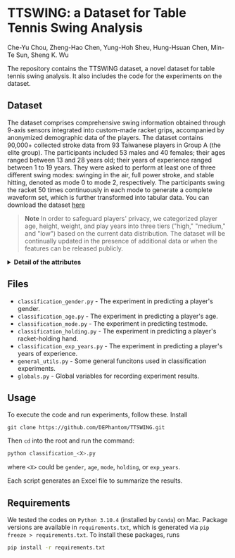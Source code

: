 # TTSWING: a Dataset for Table Tennis Swing Analysis

Che-Yu Chou, Zheng-Hao Chen, Yung-Hoh Sheu, Hung-Hsuan Chen, Min-Te Sun, Sheng K. Wu

The repository contains the TTSWING dataset, a novel dataset for table tennis swing analysis. It also includes the code for the experiments on the dataset.

## Dataset
The dataset comprises comprehensive swing information obtained through 9-axis sensors integrated into custom-made racket grips, accompanied by anonymized demographic data of the players. The dataset contains 90,000+ collected stroke data from 93 Taiwanese players in Group A (the elite group). The participants included 53 males and 40 females; their ages ranged between 13 and 28 years old; their years of experience ranged between 1 to 19 years. They were asked to perform at least one of three different swing modes: swinging in the air, full power stroke, and stable hitting, denoted as mode 0 to mode 2, respectively. The participants swing the racket 50 times continuously in each mode to generate a complete waveform set, which is further transformed into tabular data. You can download the dataset [here](https://github.com/DEPhantom/DART_project/tree/main/Code/dataset)

> **Note**
> In order to safeguard players' privacy, we categorized player age, height, weight, and play years into three tiers ("high," "medium," and "low") based on the current data distribution. The dataset will be continually updated in the presence of additional data or when the features can be released publicly.

<details>
  <summary><b>Detail of the attributes</b></summary>
  
  | Field              | Description |
  |--------------------|-------------|
  | id                 | An unique ID to identify players |
  | date               | The data collected date|
  | testmode           | Three testing modes: swing in the air, full power stroke, and stable hitting, with values 0, 1, and 2 |
  | teststage          | This value is only useful when testmode is 1. The values 1 to 3 represent three different ball speeds served by the serving machine |
  | fileindex          | The round that the player performs the swing |
  | count              | The count of swings in this round |
  | ax_mean            | The mean of x-axis acceleration |
  | ay_mean            | The mean of y-axis acceleration |
  | az_mean            | The mean of z-axis acceleration |
  | gx_mean            | The mean of x-axis angular velocity |
  | gy_mean            | The mean of y-axis angular velocity |
  | gz_mean            | The mean of z-axis angular velocity |
  | ax_var             | The variance of x-axis acceleration |
  | ay_var             | The variance of y-axis acceleration |
  | az_var             | The variance of z-axis acceleration |
  | gx_var             | The variance of x-axis angular velocity |
  | gy_var             | The variance of y-axis angular velocity |
  | gz_var             | The variance of z-axis angular velocity |
  | ax_rms             | The root mean square of x-axis acceleration |
  | ay_rms             | The root mean square of y-axis acceleration |
  | az_rms             | The root mean square of z-axis acceleration |
  | gx_rms             | The root mean square of x-axis angular velocity |
  | gy_rms             | The root mean square of y-axis angular velocity |
  | gz_rms             | The root mean square of z-axis angular velocity |
  | a_max              | The maximum value of the square root of the acceleration per swing |
  | a_mean             | The mean of the square root of acceleration per swing |
  | a_min              | The minimum value of the square root of acceleration per swing |
  | g_max              | The maximum value of the square root of the angular velocity in each swing |
  | g_mean             | The mean of the square root of the angular velocity in each swing |
  | g_min              | The minimum value of the square root of the angular velocity in each swing |
  | a_fft              | The Fourier transform of the acceleration |
  | g_fft              | The Fourier transform of the angular velocity |
  | a_psdx             | The power spectral density of the acceleration |
  | g_psdx             | The power spectral density of the angular velocity |
  | a_kurt             | The kurtosis of the acceleration |
  | g_kurt             | The kurtosis of the angular velocity |
  | a_skewn            | The skewness of the acceleration |
  | g_skewn            | The skewness of the angular velocity |
  | a_entropy          | The spectral entropy of the acceleration |
  | g_entropy          | The spectral entropy of the angular velocity |
  | gender             | The gender of the player: 1 for males and 0 for females. |
  | age                | The age of the player |
  | play years         | Number of years players have played ball games |
  | height             | The height of the player |
  | weight             | The weight of the player |
  | handedness         | Player’s dominant hand: 1 for the right hand; 0 for the left hand |
  | hold racket handed | The hand holds the racket: 1 for the right hand and 0 for the left hand |
  
</details>

## Files

- `classification_gender.py` - The experiment in predicting a player's gender.
- `classification_age.py` - The experiment in predicting a player's age.
- `classification_mode.py` - The experiment in predicting testmode.
- `classification_holding.py` - The experiment in predicting a player's racket-holding hand.
- `classification_exp_years.py` - The experiment in predicting a player's years of experience.
- `general_utils.py` - Some general funcitons used in classification experiments.
- `globals.py` - Global variables for recording experiment results.

## Usage
To execute the code and run experiments, follow these.
Install
```Shell
git clone https://github.com/DEPhantom/TTSWING.git
```
Then `cd` into the root and run the command:
```Python
python classification_<X>.py
```
where `<X>` could be `gender`, `age`, `mode`, `holding`, or `exp_years`.

Each script generates an Excel file to summarize the results.

## Requirements
We tested the codes on `Python 3.10.4` (installed by `Conda`) on Mac. Package versions are available in `requirements.txt`, which is generated via `pip freeze > requirements.txt`. To install these packages, runs

```sh
pip install -r requirements.txt
```

